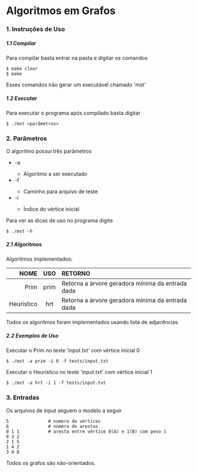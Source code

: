 # Algoritmos em Grafos

### 1. Instruções de Uso
##### 1.1 Compilar
Para compilar basta entrar na pasta e digitar os comandos 
```
$ make clear
$ make
```
Esses comandos irão gerar um executável chamado 'mst'
##### 1.2 Executar
Para executar o programa após compilado basta digitar 
```
$ ./mst <parâmetros>
```
### 2. Parâmetros
O algoritmo possui três parâmetros
- -a <algoritmo>
   * Algoritmo a ser executado
- -f <arquivo>
   * Caminho para arquivo de teste
- -i <index>
   * Índice do vértice inicial

Para ver as dicas de uso no programa digite
```
$ ./mst -h
```
##### 2.1 Algoritmos
Algoritmos implementados:

| NOME | USO | RETORNO |
| ----: | :----: | :----------- |
| Prim  | prim | Retorna a árvore geradora mínima da entrada dada |
| Heurístico  | hrt | Retorna a árvore geradora mínima da entrada dada |

Todos os algoritmos foram implementados usando lista de adjacências.

##### 2.2 Exemplos de Uso
Executar o Prim no teste 'input.txt' com vértice inicial 0
```
$ ./mst -a prim -i 0 -f tests/input.txt
```

Executar o Heurístico no teste 'input.txt' com vértice inicial 1
```
$ ./mst -a hrt -i 1 -f tests/input.txt
```

### 3. Entradas
Os arquivos de input seguem o modelo a seguir
```
5               # numero de vértices
6               # número de arestas
0 1 1           # aresta entre vértice 0(A) e 1(B) com peso 1
0 3 2
2 1 5
1 4 2
3 0 8
```

Todos os grafos são não-orientados.